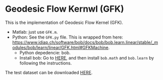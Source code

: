 # Geodesic Flow Kernwl (GFK)

This is the implementation of Geodesic Flow Kernel (GFK).

- Matlab: just use `GFK.m`.
- Python: See the `GFK.py` file. This is wrapped from here: https://www.idiap.ch/software/bob/docs/bob/bob.learn.linear/stable/_modules/bob/learn/linear/GFK.html#GFKMachine.
    - Python depedencie: bob.
    - Install bob: Go to [HERE](https://www.idiap.ch/software/bob/docs/bob/docs/stable/bob/doc/install.html), and then install `bob.math` and `bob.learn` by following the instructions.

The test dataset can be downloaded [HERE](https://github.com/jindongwang/transferlearning/tree/master/code/traditional/data).